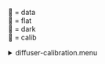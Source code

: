 &#x1F4D7;  = data  
&#x1F4D8;  = flat  
&#x1F4D9;  = dark  
&#x1F4D5;  = calib<details><summary>diffuser-calibration.menu</summary><blockquote><pre><details><summary>diffuser-calibration.cbk</summary><blockquote><pre><details><summary>gain_high.rcp</summary><blockquote><pre>gain	high
 &#xE0020;
Integration:0.00 minutes.  Hardware:0.00 minutes. total:0.00 minutes  </pre></blockquote></details><details><summary>Exposure_80.rcp</summary><blockquote><pre>exposure	80
 &#xE0020;
Integration:0.00 minutes.  Hardware:0.00 minutes. total:0.00 minutes  </pre></blockquote></details><details><summary>setupFlat.rcp</summary><blockquote><pre>diffuser	in
 &#xE0020;cover	out
 &#xE0020;occ	out
 &#xE0020;shut	out
 &#xE0020;calib	out
 &#xE0020;
Integration:0.00 minutes.  Hardware:1.00 minutes. total:1.00 minutes  </pre></blockquote></details><details><summary>setupDark.rcp</summary><blockquote><pre>shut	in
 &#xE0020;
Integration:0.00 minutes.  Hardware:0.00 minutes. total:0.00 minutes  </pre></blockquote></details><details><summary>&#x1F4D9; [dark_01wave_1beam_16sums_10rep_BOTH.rcp](tuningplots/dark_01wave_1beam_16sums_10rep_BOTH.rcp.png)</summary><blockquote><pre>shut	in
 &#xE0020;&#x1F4D9; data	rcam	both	656.28	16
 &#xE0020;&#x1F4D9; data	rcam	both	656.28	16
 &#xE0020;&#x1F4D9; data	rcam	both	656.28	16
 &#xE0020;&#x1F4D9; data	rcam	both	656.28	16
 &#xE0020;&#x1F4D9; data	rcam	both	656.28	16
 &#xE0020;&#x1F4D9; data	rcam	both	656.28	16
 &#xE0020;&#x1F4D9; data	rcam	both	656.28	16
 &#xE0020;&#x1F4D9; data	rcam	both	656.28	16
 &#xE0020;&#x1F4D9; data	rcam	both	656.28	16
 &#xE0020;&#x1F4D9; data	rcam	both	656.28	16
 &#xE0020;
Integration:1.05 minutes.  Hardware:0.00 minutes. total:1.05 minutes  </pre></blockquote></details><details><summary>setupFlat.rcp</summary><blockquote><pre>diffuser	in
 &#xE0020;cover	out
 &#xE0020;occ	out
 &#xE0020;shut	out
 &#xE0020;calib	out
 &#xE0020;
Integration:0.00 minutes.  Hardware:1.00 minutes. total:1.00 minutes  </pre></blockquote></details><details><summary>530_FW.rcp</summary><blockquote><pre>prefilterrange	530
 &#xE0020;
Integration:0.00 minutes.  Hardware:0.42 minutes. total:0.42 minutes  </pre></blockquote></details><details><summary>&#x1F4D8; [530_01wave_2beam_16sums_4rep_BOTH.rcp](tuningplots/530_01wave_2beam_16sums_4rep_BOTH.rcp.png)</summary><blockquote><pre>&#x1F4D8; data	rcam	both	530.30	16
 &#xE0020;&#x1F4D8; data	tcam	both	530.30	16
 &#xE0020;&#x1F4D8; data	rcam	both	530.30	16
 &#xE0020;&#x1F4D8; data	tcam	both	530.30	16
 &#xE0020;&#x1F4D8; data	rcam	both	530.30	16
 &#xE0020;&#x1F4D8; data	tcam	both	530.30	16
 &#xE0020;&#x1F4D8; data	rcam	both	530.30	16
 &#xE0020;&#x1F4D8; data	tcam	both	530.30	16
 &#xE0020;
Integration:0.84 minutes.  Hardware:0.00 minutes. total:0.84 minutes  </pre></blockquote></details><details><summary>637_FW.rcp</summary><blockquote><pre>prefilterrange	637
 &#xE0020;
Integration:0.00 minutes.  Hardware:0.42 minutes. total:0.42 minutes  </pre></blockquote></details><details><summary>&#x1F4D8; [637_01wave_2beam_16sums_4rep_BOTH.rcp](tuningplots/637_01wave_2beam_16sums_4rep_BOTH.rcp.png)</summary><blockquote><pre>&#x1F4D8; data	rcam	both	637.40	16
 &#xE0020;&#x1F4D8; data	tcam	both	637.40	16
 &#xE0020;&#x1F4D8; data	rcam	both	637.40	16
 &#xE0020;&#x1F4D8; data	tcam	both	637.40	16
 &#xE0020;&#x1F4D8; data	rcam	both	637.40	16
 &#xE0020;&#x1F4D8; data	tcam	both	637.40	16
 &#xE0020;&#x1F4D8; data	rcam	both	637.40	16
 &#xE0020;&#x1F4D8; data	tcam	both	637.40	16
 &#xE0020;
Integration:0.84 minutes.  Hardware:0.00 minutes. total:0.84 minutes  </pre></blockquote></details><details><summary>656_FW.rcp</summary><blockquote><pre>prefilterrange	656
 &#xE0020;
Integration:0.00 minutes.  Hardware:0.42 minutes. total:0.42 minutes  </pre></blockquote></details><details><summary>&#x1F4D8; [656_01wave_2beam_16sums_4rep_BOTH.rcp](tuningplots/656_01wave_2beam_16sums_4rep_BOTH.rcp.png)</summary><blockquote><pre>&#x1F4D8; data	rcam	both	656.28	16
 &#xE0020;&#x1F4D8; data	tcam	both	656.28	16
 &#xE0020;&#x1F4D8; data	rcam	both	656.28	16
 &#xE0020;&#x1F4D8; data	tcam	both	656.28	16
 &#xE0020;&#x1F4D8; data	rcam	both	656.28	16
 &#xE0020;&#x1F4D8; data	tcam	both	656.28	16
 &#xE0020;&#x1F4D8; data	rcam	both	656.28	16
 &#xE0020;&#x1F4D8; data	tcam	both	656.28	16
 &#xE0020;
Integration:0.84 minutes.  Hardware:0.00 minutes. total:0.84 minutes  </pre></blockquote></details><details><summary>706_FW.rcp</summary><blockquote><pre>prefilterrange	706
 &#xE0020;
Integration:0.00 minutes.  Hardware:0.42 minutes. total:0.42 minutes  </pre></blockquote></details><details><summary>&#x1F4D8; [706_01wave_2beam_16sums_4rep_BOTH.rcp](tuningplots/706_01wave_2beam_16sums_4rep_BOTH.rcp.png)</summary><blockquote><pre>&#x1F4D8; data	rcam	both	706.20	16
 &#xE0020;&#x1F4D8; data	tcam	both	706.20	16
 &#xE0020;&#x1F4D8; data	rcam	both	706.20	16
 &#xE0020;&#x1F4D8; data	tcam	both	706.20	16
 &#xE0020;&#x1F4D8; data	rcam	both	706.20	16
 &#xE0020;&#x1F4D8; data	tcam	both	706.20	16
 &#xE0020;&#x1F4D8; data	rcam	both	706.20	16
 &#xE0020;&#x1F4D8; data	tcam	both	706.20	16
 &#xE0020;
Integration:0.84 minutes.  Hardware:0.00 minutes. total:0.84 minutes  </pre></blockquote></details><details><summary>789_FW.rcp</summary><blockquote><pre>prefilterrange	789
 &#xE0020;
Integration:0.00 minutes.  Hardware:0.42 minutes. total:0.42 minutes  </pre></blockquote></details><details><summary>&#x1F4D8; [789_01wave_2beam_16sums_4rep_BOTH.rcp](tuningplots/789_01wave_2beam_16sums_4rep_BOTH.rcp.png)</summary><blockquote><pre>&#x1F4D8; data	rcam	both	789.40	16
 &#xE0020;&#x1F4D8; data	tcam	both	789.40	16
 &#xE0020;&#x1F4D8; data	rcam	both	789.40	16
 &#xE0020;&#x1F4D8; data	tcam	both	789.40	16
 &#xE0020;&#x1F4D8; data	rcam	both	789.40	16
 &#xE0020;&#x1F4D8; data	tcam	both	789.40	16
 &#xE0020;&#x1F4D8; data	rcam	both	789.40	16
 &#xE0020;&#x1F4D8; data	tcam	both	789.40	16
 &#xE0020;
Integration:0.84 minutes.  Hardware:0.00 minutes. total:0.84 minutes  </pre></blockquote></details><details><summary>1074_FW.rcp</summary><blockquote><pre>prefilterrange	1074
 &#xE0020;
Integration:0.00 minutes.  Hardware:0.42 minutes. total:0.42 minutes  </pre></blockquote></details><details><summary>&#x1F4D8; [1074_01wave_2beam_16sums_4rep_BOTH.rcp](tuningplots/1074_01wave_2beam_16sums_4rep_BOTH.rcp.png)</summary><blockquote><pre>&#x1F4D8; data	rcam	both	1074.70	16
 &#xE0020;&#x1F4D8; data	tcam	both	1074.70	16
 &#xE0020;&#x1F4D8; data	rcam	both	1074.70	16
 &#xE0020;&#x1F4D8; data	tcam	both	1074.70	16
 &#xE0020;&#x1F4D8; data	rcam	both	1074.70	16
 &#xE0020;&#x1F4D8; data	tcam	both	1074.70	16
 &#xE0020;&#x1F4D8; data	rcam	both	1074.70	16
 &#xE0020;&#x1F4D8; data	tcam	both	1074.70	16
 &#xE0020;
Integration:0.84 minutes.  Hardware:0.00 minutes. total:0.84 minutes  </pre></blockquote></details><details><summary>1079_FW.rcp</summary><blockquote><pre>prefilterrange	1079
 &#xE0020;
Integration:0.00 minutes.  Hardware:0.42 minutes. total:0.42 minutes  </pre></blockquote></details><details><summary>&#x1F4D8; [1079_01wave_2beam_16sums_4rep_BOTH.rcp](tuningplots/1079_01wave_2beam_16sums_4rep_BOTH.rcp.png)</summary><blockquote><pre>&#x1F4D8; data	rcam	both	1079.80	16
 &#xE0020;&#x1F4D8; data	tcam	both	1079.80	16
 &#xE0020;&#x1F4D8; data	rcam	both	1079.80	16
 &#xE0020;&#x1F4D8; data	tcam	both	1079.80	16
 &#xE0020;&#x1F4D8; data	rcam	both	1079.80	16
 &#xE0020;&#x1F4D8; data	tcam	both	1079.80	16
 &#xE0020;&#x1F4D8; data	rcam	both	1079.80	16
 &#xE0020;&#x1F4D8; data	tcam	both	1079.80	16
 &#xE0020;
Integration:0.84 minutes.  Hardware:0.00 minutes. total:0.84 minutes  </pre></blockquote></details><details><summary>1083_FW.rcp</summary><blockquote><pre>prefilterrange	1083
 &#xE0020;
Integration:0.00 minutes.  Hardware:0.42 minutes. total:0.42 minutes  </pre></blockquote></details><details><summary>&#x1F4D8; [1083_01wave_2beam_16sums_4rep_BOTH.rcp](tuningplots/1083_01wave_2beam_16sums_4rep_BOTH.rcp.png)</summary><blockquote><pre>&#x1F4D8; data	rcam	both	1083.00	16
 &#xE0020;&#x1F4D8; data	tcam	both	1083.00	16
 &#xE0020;&#x1F4D8; data	rcam	both	1083.00	16
 &#xE0020;&#x1F4D8; data	tcam	both	1083.00	16
 &#xE0020;&#x1F4D8; data	rcam	both	1083.00	16
 &#xE0020;&#x1F4D8; data	tcam	both	1083.00	16
 &#xE0020;&#x1F4D8; data	rcam	both	1083.00	16
 &#xE0020;&#x1F4D8; data	tcam	both	1083.00	16
 &#xE0020;
Integration:0.84 minutes.  Hardware:0.00 minutes. total:0.84 minutes  </pre></blockquote></details><details><summary>setupDark.rcp</summary><blockquote><pre>shut	in
 &#xE0020;
Integration:0.00 minutes.  Hardware:0.00 minutes. total:0.00 minutes  </pre></blockquote></details><details><summary>&#x1F4D9; [dark_01wave_1beam_16sums_10rep_BOTH.rcp](tuningplots/dark_01wave_1beam_16sums_10rep_BOTH.rcp.png)</summary><blockquote><pre>shut	in
 &#xE0020;&#x1F4D9; data	rcam	both	656.28	16
 &#xE0020;&#x1F4D9; data	rcam	both	656.28	16
 &#xE0020;&#x1F4D9; data	rcam	both	656.28	16
 &#xE0020;&#x1F4D9; data	rcam	both	656.28	16
 &#xE0020;&#x1F4D9; data	rcam	both	656.28	16
 &#xE0020;&#x1F4D9; data	rcam	both	656.28	16
 &#xE0020;&#x1F4D9; data	rcam	both	656.28	16
 &#xE0020;&#x1F4D9; data	rcam	both	656.28	16
 &#xE0020;&#x1F4D9; data	rcam	both	656.28	16
 &#xE0020;&#x1F4D9; data	rcam	both	656.28	16
 &#xE0020;
Integration:1.05 minutes.  Hardware:0.00 minutes. total:1.05 minutes  </pre></blockquote></details><details><summary>setupND.rcp</summary><blockquote><pre>shut	in
 &#xE0020;diffuser	out
 &#xE0020;nd	in
 &#xE0020;cover	out
 &#xE0020;occ	out
 &#xE0020;calib	out
 &#xE0020;shut	out
 &#xE0020;
Integration:0.00 minutes.  Hardware:0.67 minutes. total:0.67 minutes  </pre></blockquote></details><details><summary>530_FW.rcp</summary><blockquote><pre>prefilterrange	530
 &#xE0020;
Integration:0.00 minutes.  Hardware:0.42 minutes. total:0.42 minutes  </pre></blockquote></details><details><summary>&#x1F4D7; [530_01wave_2beam_16sums_4rep_BOTH.rcp](tuningplots/530_01wave_2beam_16sums_4rep_BOTH.rcp.png)</summary><blockquote><pre>&#x1F4D7; data	rcam	both	530.30	16
 &#xE0020;&#x1F4D7; data	tcam	both	530.30	16
 &#xE0020;&#x1F4D7; data	rcam	both	530.30	16
 &#xE0020;&#x1F4D7; data	tcam	both	530.30	16
 &#xE0020;&#x1F4D7; data	rcam	both	530.30	16
 &#xE0020;&#x1F4D7; data	tcam	both	530.30	16
 &#xE0020;&#x1F4D7; data	rcam	both	530.30	16
 &#xE0020;&#x1F4D7; data	tcam	both	530.30	16
 &#xE0020;
Integration:0.84 minutes.  Hardware:0.00 minutes. total:0.84 minutes  </pre></blockquote></details><details><summary>637_FW.rcp</summary><blockquote><pre>prefilterrange	637
 &#xE0020;
Integration:0.00 minutes.  Hardware:0.42 minutes. total:0.42 minutes  </pre></blockquote></details><details><summary>&#x1F4D7; [637_01wave_2beam_16sums_4rep_BOTH.rcp](tuningplots/637_01wave_2beam_16sums_4rep_BOTH.rcp.png)</summary><blockquote><pre>&#x1F4D7; data	rcam	both	637.40	16
 &#xE0020;&#x1F4D7; data	tcam	both	637.40	16
 &#xE0020;&#x1F4D7; data	rcam	both	637.40	16
 &#xE0020;&#x1F4D7; data	tcam	both	637.40	16
 &#xE0020;&#x1F4D7; data	rcam	both	637.40	16
 &#xE0020;&#x1F4D7; data	tcam	both	637.40	16
 &#xE0020;&#x1F4D7; data	rcam	both	637.40	16
 &#xE0020;&#x1F4D7; data	tcam	both	637.40	16
 &#xE0020;
Integration:0.84 minutes.  Hardware:0.00 minutes. total:0.84 minutes  </pre></blockquote></details><details><summary>656_FW.rcp</summary><blockquote><pre>prefilterrange	656
 &#xE0020;
Integration:0.00 minutes.  Hardware:0.42 minutes. total:0.42 minutes  </pre></blockquote></details><details><summary>&#x1F4D7; [656_01wave_2beam_16sums_4rep_BOTH.rcp](tuningplots/656_01wave_2beam_16sums_4rep_BOTH.rcp.png)</summary><blockquote><pre>&#x1F4D7; data	rcam	both	656.28	16
 &#xE0020;&#x1F4D7; data	tcam	both	656.28	16
 &#xE0020;&#x1F4D7; data	rcam	both	656.28	16
 &#xE0020;&#x1F4D7; data	tcam	both	656.28	16
 &#xE0020;&#x1F4D7; data	rcam	both	656.28	16
 &#xE0020;&#x1F4D7; data	tcam	both	656.28	16
 &#xE0020;&#x1F4D7; data	rcam	both	656.28	16
 &#xE0020;&#x1F4D7; data	tcam	both	656.28	16
 &#xE0020;
Integration:0.84 minutes.  Hardware:0.00 minutes. total:0.84 minutes  </pre></blockquote></details><details><summary>706_FW.rcp</summary><blockquote><pre>prefilterrange	706
 &#xE0020;
Integration:0.00 minutes.  Hardware:0.42 minutes. total:0.42 minutes  </pre></blockquote></details><details><summary>&#x1F4D7; [706_01wave_2beam_16sums_4rep_BOTH.rcp](tuningplots/706_01wave_2beam_16sums_4rep_BOTH.rcp.png)</summary><blockquote><pre>&#x1F4D7; data	rcam	both	706.20	16
 &#xE0020;&#x1F4D7; data	tcam	both	706.20	16
 &#xE0020;&#x1F4D7; data	rcam	both	706.20	16
 &#xE0020;&#x1F4D7; data	tcam	both	706.20	16
 &#xE0020;&#x1F4D7; data	rcam	both	706.20	16
 &#xE0020;&#x1F4D7; data	tcam	both	706.20	16
 &#xE0020;&#x1F4D7; data	rcam	both	706.20	16
 &#xE0020;&#x1F4D7; data	tcam	both	706.20	16
 &#xE0020;
Integration:0.84 minutes.  Hardware:0.00 minutes. total:0.84 minutes  </pre></blockquote></details><details><summary>789_FW.rcp</summary><blockquote><pre>prefilterrange	789
 &#xE0020;
Integration:0.00 minutes.  Hardware:0.42 minutes. total:0.42 minutes  </pre></blockquote></details><details><summary>&#x1F4D7; [789_01wave_2beam_16sums_4rep_BOTH.rcp](tuningplots/789_01wave_2beam_16sums_4rep_BOTH.rcp.png)</summary><blockquote><pre>&#x1F4D7; data	rcam	both	789.40	16
 &#xE0020;&#x1F4D7; data	tcam	both	789.40	16
 &#xE0020;&#x1F4D7; data	rcam	both	789.40	16
 &#xE0020;&#x1F4D7; data	tcam	both	789.40	16
 &#xE0020;&#x1F4D7; data	rcam	both	789.40	16
 &#xE0020;&#x1F4D7; data	tcam	both	789.40	16
 &#xE0020;&#x1F4D7; data	rcam	both	789.40	16
 &#xE0020;&#x1F4D7; data	tcam	both	789.40	16
 &#xE0020;
Integration:0.84 minutes.  Hardware:0.00 minutes. total:0.84 minutes  </pre></blockquote></details><details><summary>1074_FW.rcp</summary><blockquote><pre>prefilterrange	1074
 &#xE0020;
Integration:0.00 minutes.  Hardware:0.42 minutes. total:0.42 minutes  </pre></blockquote></details><details><summary>&#x1F4D7; [1074_01wave_2beam_16sums_4rep_BOTH.rcp](tuningplots/1074_01wave_2beam_16sums_4rep_BOTH.rcp.png)</summary><blockquote><pre>&#x1F4D7; data	rcam	both	1074.70	16
 &#xE0020;&#x1F4D7; data	tcam	both	1074.70	16
 &#xE0020;&#x1F4D7; data	rcam	both	1074.70	16
 &#xE0020;&#x1F4D7; data	tcam	both	1074.70	16
 &#xE0020;&#x1F4D7; data	rcam	both	1074.70	16
 &#xE0020;&#x1F4D7; data	tcam	both	1074.70	16
 &#xE0020;&#x1F4D7; data	rcam	both	1074.70	16
 &#xE0020;&#x1F4D7; data	tcam	both	1074.70	16
 &#xE0020;
Integration:0.84 minutes.  Hardware:0.00 minutes. total:0.84 minutes  </pre></blockquote></details><details><summary>1079_FW.rcp</summary><blockquote><pre>prefilterrange	1079
 &#xE0020;
Integration:0.00 minutes.  Hardware:0.42 minutes. total:0.42 minutes  </pre></blockquote></details><details><summary>&#x1F4D7; [1079_01wave_2beam_16sums_4rep_BOTH.rcp](tuningplots/1079_01wave_2beam_16sums_4rep_BOTH.rcp.png)</summary><blockquote><pre>&#x1F4D7; data	rcam	both	1079.80	16
 &#xE0020;&#x1F4D7; data	tcam	both	1079.80	16
 &#xE0020;&#x1F4D7; data	rcam	both	1079.80	16
 &#xE0020;&#x1F4D7; data	tcam	both	1079.80	16
 &#xE0020;&#x1F4D7; data	rcam	both	1079.80	16
 &#xE0020;&#x1F4D7; data	tcam	both	1079.80	16
 &#xE0020;&#x1F4D7; data	rcam	both	1079.80	16
 &#xE0020;&#x1F4D7; data	tcam	both	1079.80	16
 &#xE0020;
Integration:0.84 minutes.  Hardware:0.00 minutes. total:0.84 minutes  </pre></blockquote></details><details><summary>1083_FW.rcp</summary><blockquote><pre>prefilterrange	1083
 &#xE0020;
Integration:0.00 minutes.  Hardware:0.42 minutes. total:0.42 minutes  </pre></blockquote></details><details><summary>&#x1F4D7; [1083_01wave_2beam_16sums_4rep_BOTH.rcp](tuningplots/1083_01wave_2beam_16sums_4rep_BOTH.rcp.png)</summary><blockquote><pre>&#x1F4D7; data	rcam	both	1083.00	16
 &#xE0020;&#x1F4D7; data	tcam	both	1083.00	16
 &#xE0020;&#x1F4D7; data	rcam	both	1083.00	16
 &#xE0020;&#x1F4D7; data	tcam	both	1083.00	16
 &#xE0020;&#x1F4D7; data	rcam	both	1083.00	16
 &#xE0020;&#x1F4D7; data	tcam	both	1083.00	16
 &#xE0020;&#x1F4D7; data	rcam	both	1083.00	16
 &#xE0020;&#x1F4D7; data	tcam	both	1083.00	16
 &#xE0020;
Integration:0.84 minutes.  Hardware:0.00 minutes. total:0.84 minutes  </pre></blockquote></details><details><summary>setupDark.rcp</summary><blockquote><pre>shut	in
 &#xE0020;
Integration:0.00 minutes.  Hardware:0.00 minutes. total:0.00 minutes  </pre></blockquote></details><details><summary>&#x1F4D9; [dark_01wave_1beam_16sums_10rep_BOTH.rcp](tuningplots/dark_01wave_1beam_16sums_10rep_BOTH.rcp.png)</summary><blockquote><pre>shut	in
 &#xE0020;&#x1F4D9; data	rcam	both	656.28	16
 &#xE0020;&#x1F4D9; data	rcam	both	656.28	16
 &#xE0020;&#x1F4D9; data	rcam	both	656.28	16
 &#xE0020;&#x1F4D9; data	rcam	both	656.28	16
 &#xE0020;&#x1F4D9; data	rcam	both	656.28	16
 &#xE0020;&#x1F4D9; data	rcam	both	656.28	16
 &#xE0020;&#x1F4D9; data	rcam	both	656.28	16
 &#xE0020;&#x1F4D9; data	rcam	both	656.28	16
 &#xE0020;&#x1F4D9; data	rcam	both	656.28	16
 &#xE0020;&#x1F4D9; data	rcam	both	656.28	16
 &#xE0020;
Integration:1.05 minutes.  Hardware:0.00 minutes. total:1.05 minutes  </pre></blockquote></details><details><summary>&#x1F4D9; [ND_OUT.rcp](tuningplots/ND_OUT.rcp.png)</summary><blockquote><pre>nd	out
 &#xE0020;
Integration:0.00 minutes.  Hardware:0.00 minutes. total:0.00 minutes  </pre></blockquote></details><details><summary>setupND.rcp</summary><blockquote><pre>shut	in
 &#xE0020;diffuser	out
 &#xE0020;nd	in
 &#xE0020;cover	out
 &#xE0020;occ	out
 &#xE0020;calib	out
 &#xE0020;shut	out
 &#xE0020;
Integration:0.00 minutes.  Hardware:1.00 minutes. total:1.00 minutes  </pre></blockquote></details><details><summary>&#x1F4D7; [530_01wave_2beam_16sums_4rep_BOTH.rcp](tuningplots/530_01wave_2beam_16sums_4rep_BOTH.rcp.png)</summary><blockquote><pre>&#x1F4D7; data	rcam	both	530.30	16
 &#xE0020;&#x1F4D7; data	tcam	both	530.30	16
 &#xE0020;&#x1F4D7; data	rcam	both	530.30	16
 &#xE0020;&#x1F4D7; data	tcam	both	530.30	16
 &#xE0020;&#x1F4D7; data	rcam	both	530.30	16
 &#xE0020;&#x1F4D7; data	tcam	both	530.30	16
 &#xE0020;&#x1F4D7; data	rcam	both	530.30	16
 &#xE0020;&#x1F4D7; data	tcam	both	530.30	16
 &#xE0020;
Integration:0.84 minutes.  Hardware:0.00 minutes. total:0.84 minutes  </pre></blockquote></details><details><summary>637_FW.rcp</summary><blockquote><pre>prefilterrange	637
 &#xE0020;
Integration:0.00 minutes.  Hardware:0.42 minutes. total:0.42 minutes  </pre></blockquote></details><details><summary>&#x1F4D7; [637_01wave_2beam_16sums_4rep_BOTH.rcp](tuningplots/637_01wave_2beam_16sums_4rep_BOTH.rcp.png)</summary><blockquote><pre>&#x1F4D7; data	rcam	both	637.40	16
 &#xE0020;&#x1F4D7; data	tcam	both	637.40	16
 &#xE0020;&#x1F4D7; data	rcam	both	637.40	16
 &#xE0020;&#x1F4D7; data	tcam	both	637.40	16
 &#xE0020;&#x1F4D7; data	rcam	both	637.40	16
 &#xE0020;&#x1F4D7; data	tcam	both	637.40	16
 &#xE0020;&#x1F4D7; data	rcam	both	637.40	16
 &#xE0020;&#x1F4D7; data	tcam	both	637.40	16
 &#xE0020;
Integration:0.84 minutes.  Hardware:0.00 minutes. total:0.84 minutes  </pre></blockquote></details><details><summary>656_FW.rcp</summary><blockquote><pre>prefilterrange	656
 &#xE0020;
Integration:0.00 minutes.  Hardware:0.42 minutes. total:0.42 minutes  </pre></blockquote></details><details><summary>&#x1F4D7; [656_01wave_2beam_16sums_4rep_BOTH.rcp](tuningplots/656_01wave_2beam_16sums_4rep_BOTH.rcp.png)</summary><blockquote><pre>&#x1F4D7; data	rcam	both	656.28	16
 &#xE0020;&#x1F4D7; data	tcam	both	656.28	16
 &#xE0020;&#x1F4D7; data	rcam	both	656.28	16
 &#xE0020;&#x1F4D7; data	tcam	both	656.28	16
 &#xE0020;&#x1F4D7; data	rcam	both	656.28	16
 &#xE0020;&#x1F4D7; data	tcam	both	656.28	16
 &#xE0020;&#x1F4D7; data	rcam	both	656.28	16
 &#xE0020;&#x1F4D7; data	tcam	both	656.28	16
 &#xE0020;
Integration:0.84 minutes.  Hardware:0.00 minutes. total:0.84 minutes  </pre></blockquote></details><details><summary>706_FW.rcp</summary><blockquote><pre>prefilterrange	706
 &#xE0020;
Integration:0.00 minutes.  Hardware:0.42 minutes. total:0.42 minutes  </pre></blockquote></details><details><summary>&#x1F4D7; [706_01wave_2beam_16sums_4rep_BOTH.rcp](tuningplots/706_01wave_2beam_16sums_4rep_BOTH.rcp.png)</summary><blockquote><pre>&#x1F4D7; data	rcam	both	706.20	16
 &#xE0020;&#x1F4D7; data	tcam	both	706.20	16
 &#xE0020;&#x1F4D7; data	rcam	both	706.20	16
 &#xE0020;&#x1F4D7; data	tcam	both	706.20	16
 &#xE0020;&#x1F4D7; data	rcam	both	706.20	16
 &#xE0020;&#x1F4D7; data	tcam	both	706.20	16
 &#xE0020;&#x1F4D7; data	rcam	both	706.20	16
 &#xE0020;&#x1F4D7; data	tcam	both	706.20	16
 &#xE0020;
Integration:0.84 minutes.  Hardware:0.00 minutes. total:0.84 minutes  </pre></blockquote></details><details><summary>789_FW.rcp</summary><blockquote><pre>prefilterrange	789
 &#xE0020;
Integration:0.00 minutes.  Hardware:0.42 minutes. total:0.42 minutes  </pre></blockquote></details><details><summary>&#x1F4D7; [789_01wave_2beam_16sums_4rep_BOTH.rcp](tuningplots/789_01wave_2beam_16sums_4rep_BOTH.rcp.png)</summary><blockquote><pre>&#x1F4D7; data	rcam	both	789.40	16
 &#xE0020;&#x1F4D7; data	tcam	both	789.40	16
 &#xE0020;&#x1F4D7; data	rcam	both	789.40	16
 &#xE0020;&#x1F4D7; data	tcam	both	789.40	16
 &#xE0020;&#x1F4D7; data	rcam	both	789.40	16
 &#xE0020;&#x1F4D7; data	tcam	both	789.40	16
 &#xE0020;&#x1F4D7; data	rcam	both	789.40	16
 &#xE0020;&#x1F4D7; data	tcam	both	789.40	16
 &#xE0020;
Integration:0.84 minutes.  Hardware:0.00 minutes. total:0.84 minutes  </pre></blockquote></details><details><summary>1074_FW.rcp</summary><blockquote><pre>prefilterrange	1074
 &#xE0020;
Integration:0.00 minutes.  Hardware:0.42 minutes. total:0.42 minutes  </pre></blockquote></details><details><summary>&#x1F4D7; [1074_01wave_2beam_16sums_4rep_BOTH.rcp](tuningplots/1074_01wave_2beam_16sums_4rep_BOTH.rcp.png)</summary><blockquote><pre>&#x1F4D7; data	rcam	both	1074.70	16
 &#xE0020;&#x1F4D7; data	tcam	both	1074.70	16
 &#xE0020;&#x1F4D7; data	rcam	both	1074.70	16
 &#xE0020;&#x1F4D7; data	tcam	both	1074.70	16
 &#xE0020;&#x1F4D7; data	rcam	both	1074.70	16
 &#xE0020;&#x1F4D7; data	tcam	both	1074.70	16
 &#xE0020;&#x1F4D7; data	rcam	both	1074.70	16
 &#xE0020;&#x1F4D7; data	tcam	both	1074.70	16
 &#xE0020;
Integration:0.84 minutes.  Hardware:0.00 minutes. total:0.84 minutes  </pre></blockquote></details><details><summary>1079_FW.rcp</summary><blockquote><pre>prefilterrange	1079
 &#xE0020;
Integration:0.00 minutes.  Hardware:0.42 minutes. total:0.42 minutes  </pre></blockquote></details><details><summary>&#x1F4D7; [1079_01wave_2beam_16sums_4rep_BOTH.rcp](tuningplots/1079_01wave_2beam_16sums_4rep_BOTH.rcp.png)</summary><blockquote><pre>&#x1F4D7; data	rcam	both	1079.80	16
 &#xE0020;&#x1F4D7; data	tcam	both	1079.80	16
 &#xE0020;&#x1F4D7; data	rcam	both	1079.80	16
 &#xE0020;&#x1F4D7; data	tcam	both	1079.80	16
 &#xE0020;&#x1F4D7; data	rcam	both	1079.80	16
 &#xE0020;&#x1F4D7; data	tcam	both	1079.80	16
 &#xE0020;&#x1F4D7; data	rcam	both	1079.80	16
 &#xE0020;&#x1F4D7; data	tcam	both	1079.80	16
 &#xE0020;
Integration:0.84 minutes.  Hardware:0.00 minutes. total:0.84 minutes  </pre></blockquote></details><details><summary>1083_FW.rcp</summary><blockquote><pre>prefilterrange	1083
 &#xE0020;
Integration:0.00 minutes.  Hardware:0.42 minutes. total:0.42 minutes  </pre></blockquote></details><details><summary>&#x1F4D7; [1083_01wave_2beam_16sums_4rep_BOTH.rcp](tuningplots/1083_01wave_2beam_16sums_4rep_BOTH.rcp.png)</summary><blockquote><pre>&#x1F4D7; data	rcam	both	1083.00	16
 &#xE0020;&#x1F4D7; data	tcam	both	1083.00	16
 &#xE0020;&#x1F4D7; data	rcam	both	1083.00	16
 &#xE0020;&#x1F4D7; data	tcam	both	1083.00	16
 &#xE0020;&#x1F4D7; data	rcam	both	1083.00	16
 &#xE0020;&#x1F4D7; data	tcam	both	1083.00	16
 &#xE0020;&#x1F4D7; data	rcam	both	1083.00	16
 &#xE0020;&#x1F4D7; data	tcam	both	1083.00	16
 &#xE0020;
Integration:0.84 minutes.  Hardware:0.00 minutes. total:0.84 minutes  </pre></blockquote></details><details><summary>setupDark.rcp</summary><blockquote><pre>shut	in
 &#xE0020;
Integration:0.00 minutes.  Hardware:0.00 minutes. total:0.00 minutes  </pre></blockquote></details>
Integration:23.30 minutes.  Hardware:13.25 minutes. total:36.55 minutes  </pre></blockquote></details></pre></blockquote></details>